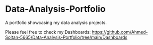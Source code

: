 # Data-Analysis-Portfolio
A portfolio showcasing my data analysis projects.

Please feel free to check my Dashboards: https://github.com/Ahmed-Soltan-5665/Data-Analysis-Portfolio/tree/main/Dashboards

